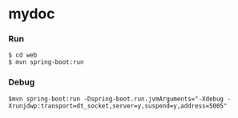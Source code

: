 # mydoc

### Run
    $ cd web
    $ mvn spring-boot:run

### Debug
    $mvn spring-boot:run -Dspring-boot.run.jvmArguments="-Xdebug -Xrunjdwp:transport=dt_socket,server=y,suspend=y,address=5005" 


